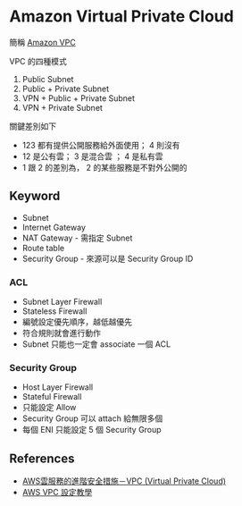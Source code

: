 Amazon Virtual Private Cloud
============================

簡稱 [Amazon VPC](https://aws.amazon.com/tw/vpc/)

VPC 的四種模式

1. Public Subnet
2. Public + Private Subnet
3. VPN + Public + Private Subnet
4. VPN + Private Subnet

關鍵差別如下

* 123 都有提供公開服務給外面使用； 4 則沒有
* 12 是公有雲； 3 是混合雲 ； 4 是私有雲
* 1 跟 2 的差別為， 2 的某些服務是不對外公開的

Keyword
-------

* Subnet
* Internet Gateway
* NAT Gateway - 需指定 Subnet
* Route table
* Security Group - 來源可以是 Security Group ID

### ACL

* Subnet Layer Firewall
* Stateless Firewall
* 編號設定優先順序，越低越優先
* 符合規則就會進行動作
* Subnet 只能也一定會 associate 一個 ACL

### Security Group

* Host Layer Firewall
* Stateful Firewall
* 只能設定 Allow
* Security Group 可以 attach 給無限多個
* 每個 ENI 只能設定 5 個 Security Group

References
----------

* [AWS雲服務的進階安全措施－VPC (Virtual Private Cloud)](http://www.tts.bz/archives/1488)
* [AWS VPC 設定教學](http://blog.yslin.tw/2014/02/aws-vpc.html)
